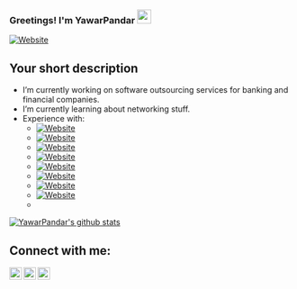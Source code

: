 ### Greetings! I'm YawarPandar <img src="https://media.giphy.com/media/hvRJCLFzcasrR4ia7z/giphy.gif" width="25px">
[![Website](https://img.shields.io/badge/SoftwareDeveloper-InfoSecEnthusiastic-green?style=for-the-badge)](https://github.com/YawarPandar)
## Your short description
- I’m currently working on software outsourcing services for banking and financial companies.
- I’m currently learning about networking stuff.
- Experience with:
  - [![Website](https://img.shields.io/badge/VisualStudio.Net-✅-blue?style=flat&logo=visual-studio)](https://github.com/YawarPandar)
  - [![Website](https://img.shields.io/badge/MicrosoftSQLServer-✅-blue?style=flat&logo=microsoft-sql-server)](https://github.com/YawarPandar)
  - [![Website](https://img.shields.io/badge/Oracle-✅-blue?style=flat&logo=oracle)](https://github.com/YawarPandar)
  - [![Website](https://img.shields.io/badge/MySQL-✅-blue?style=flat&logo=mysql)](https://github.com/YawarPandar)
  - [![Website](https://img.shields.io/badge/MongoDB-✅-blue?style=flat&logo=mongodb)](https://github.com/YawarPandar)
  - [![Website](https://img.shields.io/badge/MicrosoftAzure-✅-blue?style=flat&logo=microsoft-azure)](https://github.com/YawarPandar)
  - [![Website](https://img.shields.io/badge/AmazonAWS-✅-blue?style=flat&logo=amazon-aws)](https://github.com/YawarPandar)
  - [![Website](https://img.shields.io/badge/Angular-✅-blue?style=flat&logo=angular)](https://github.com/YawarPandar)
  - 
<!-- - 👯 I’m looking to collaborate with Cyber Security oriented projects.
- 💬 Ask me about - ❔❔❔❔
- 🥅 2020 Goal - Get one certification as first step on Cyber Security career.
- ⚡ Fun fact - ❔❔❔❔
❔❔❔❔ means username in below README.md -->
<!-- Also feel free to update second URL to any URL -->
[![YawarPandar's github stats](https://github-readme-stats.vercel.app/api?username=YawarPandar&count_private=true&include_all_commits=true&theme=radical)](https://github.com/YawarPandar)
## Connect with me:
[<img align="left" alt="codeSTACKr.com" width="22px" src="https://cdn.jsdelivr.net/npm/simple-icons@v3/icons/facebook.svg" />][website]
[<img align="left" alt="codeSTACKr | Twitter" width="22px" src="https://cdn.jsdelivr.net/npm/simple-icons@v3/icons/twitter.svg" />][twitter]
[<img align="left" alt="codeSTACKr | LinkedIn" width="22px" src="https://cdn.jsdelivr.net/npm/simple-icons@v3/icons/linkedin.svg" />][linkedin]
<br />
<!-- This section you create this variables that are used above -->
[website]: https://www.facebook.com/mf.ramirezl
[twitter]: https://twitter.com/MFRamL
[linkedin]: https://www.linkedin.com/in/mauricioramirezrl/
